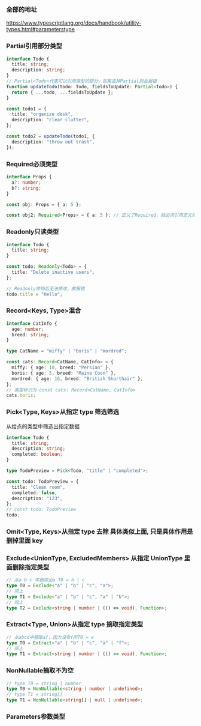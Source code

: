 <!--
 * @Author: 谢树宏
 * @Date: 2022-03-14 10:43:35
 * @LastEditors: 谢树宏
 * @LastEditTime: 2022-03-14 11:37:35
 * @FilePath: /about-study/Typescript/05.实用类型.md
-->

### 全部的地址

https://www.typescriptlang.org/docs/handbook/utility-types.html#parameterstype

### Partial<Type>引用部分类型

```ts
interface Todo {
  title: string;
  description: string;
}
// Partial<Todo>代表可以引用类型的部分，如果去掉Partial则会报错
function updateTodo(todo: Todo, fieldsToUpdate: Partial<Todo>) {
  return { ...todo, ...fieldsToUpdate };
}

const todo1 = {
  title: "organize desk",
  description: "clear clutter",
};

const todo2 = updateTodo(todo1, {
  description: "throw out trash",
});
```

### Required<Type>必须类型

```ts
interface Props {
  a?: number;
  b?: string;
}

const obj: Props = { a: 5 };

const obj2: Required<Props> = { a: 5 }; // 定义了Required，就必须引用定义体的全部key，不然会报错
```

### Readonly<Type>只读类型

```ts
interface Todo {
  title: string;
}

const todo: Readonly<Todo> = {
  title: "Delete inactive users",
};

// Readonly修饰后无法修改，故报错
todo.title = "Hello";
```

### Record<Keys, Type>混合

```ts
interface CatInfo {
  age: number;
  breed: string;
}

type CatName = "miffy" | "boris" | "mordred";

const cats: Record<CatName, CatInfo> = {
  miffy: { age: 10, breed: "Persian" },
  boris: { age: 5, breed: "Maine Coon" },
  mordred: { age: 16, breed: "British Shorthair" },
};
// 类型标识为 const cats: Record<CatName, CatInfo>
cats.boris;
```

### Pick<Type, Keys>从指定 type 筛选筛选

从给点的类型中筛选出指定数据

```ts
interface Todo {
  title: string;
  description: string;
  completed: boolean;
}

type TodoPreview = Pick<Todo, "title" | "completed">;

const todo: TodoPreview = {
  title: "Clean room",
  completed: false,
  description: "123",
};
// const todo: TodoPreview
todo;
```

### Omit<Type, Keys>从指定 type 去除 具体类似上面, 只是具体作用是删掉里面 key

### Exclude<UnionType, ExcludedMembers> 从指定 UnionType 里面删除指定类型

```ts
// 从a b c 中删除出a T0 = b | c
type T0 = Exclude<"a" | "b" | "c", "a">;
// 同上
type T1 = Exclude<"a" | "b" | "c", "a" | "b">;
// 同上
type T2 = Exclude<string | number | (() => void), Function>;
```

### Extract<Type, Union>从指定 type 摘取指定类型

```ts
// 从abcd中摘取af，因为没有f所T0 = a
type T0 = Extract<"a" | "b" | "c", "a" | "f">;
// 同上
type T1 = Extract<string | number | (() => void), Function>;
```

### NonNullable<Type>摘取不为空

```ts
// type T0 = string | number
type T0 = NonNullable<string | number | undefined>;
// type T1 = string[]
type T1 = NonNullable<string[] | null | undefined>;
```

### Parameters<Type>参数类型

